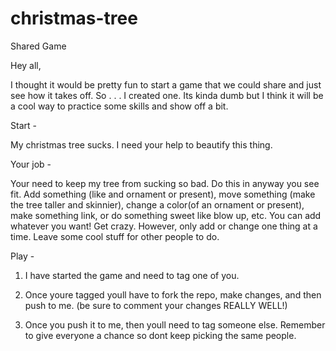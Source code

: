 christmas-tree
==============

Shared Game

Hey all,

I thought it would be pretty fun to start a game that we could share and just see how it takes off.  So . . . I created one.  Its kinda dumb but I think it will be a cool way to practice some skills and show off a bit.  

Start - 

My christmas tree sucks.  I need your help to beautify this thing.

Your job - 

Your need to keep my tree from sucking so bad.  Do this in anyway you see fit.  Add something (like and ornament or present), move something (make the tree taller and skinnier), change a color(of an ornament or present), make something link, or do something sweet like blow up, etc.  You can add whatever you want!  Get crazy.  However, only add or change one thing at a time.  Leave some cool stuff for other people to do.

Play - 

1. I have started the game and need to tag one of you.

2. Once youre tagged youll have to fork the repo, make changes, and then push to me. (be sure to comment your changes REALLY WELL!)  

3. Once you push it to me, then youll need to tag someone else.  Remember to give everyone a chance so dont keep picking the same people.  
